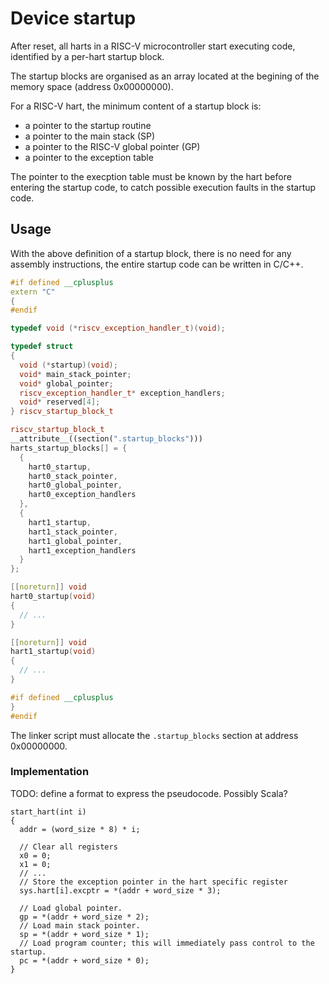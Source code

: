 # Device startup

After reset, all harts in a RISC-V microcontroller start executing code, identified by a per-hart startup block.

The startup blocks are organised as an array located at the begining of the memory space (address 0x00000000).

For a RISC-V hart, the minimum content of a startup block is:

- a pointer to the startup routine
- a pointer to the main stack (SP)
- a pointer to the RISC-V global pointer (GP)
- a pointer to the exception table

The pointer to the execption table must be known by the hart before entering the startup code, to catch possible execution faults in the startup code.

## Usage

With the above definition of a startup block, there is no need for any assembly instructions, the entire startup code can be written in C/C++.

```cpp
#if defined __cplusplus
extern "C"
{
#endif

typedef void (*riscv_exception_handler_t)(void);

typedef struct
{
  void (*startup)(void);
  void* main_stack_pointer;
  void* global_pointer;
  riscv_exception_handler_t* exception_handlers;
  void* reserved[4];
} riscv_startup_block_t

riscv_startup_block_t
__attribute__((section(".startup_blocks")))
harts_startup_blocks[] = {
  {
    hart0_startup,
    hart0_stack_pointer,
    hart0_global_pointer,
    hart0_exception_handlers
  },
  {
    hart1_startup,
    hart1_stack_pointer,
    hart1_global_pointer,
    hart1_exception_handlers
  }
};

[[noreturn]] void
hart0_startup(void)
{
  // ...
}

[[noreturn]] void
hart1_startup(void)
{
  // ...
}

#if defined __cplusplus
}
#endif
```

The linker script must allocate the `.startup_blocks` section at address 0x00000000.

### Implementation

TODO: define a format to express the pseudocode. Possibly Scala?

```
start_hart(int i) 
{
  addr = (word_size * 8) * i;
  
  // Clear all registers
  x0 = 0;
  x1 = 0;
  // ...
  // Store the exception pointer in the hart specific register
  sys.hart[i].excptr = *(addr + word_size * 3);
  
  // Load global pointer.
  gp = *(addr + word_size * 2);
  // Load main stack pointer.
  sp = *(addr + word_size * 1);
  // Load program counter; this will immediately pass control to the startup.
  pc = *(addr + word_size * 0);
}
```
